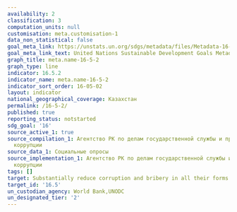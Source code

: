 ```yaml
---
availability: 2
classification: 3
computation_units: null
customisation: meta.customisation-1
data_non_statistical: false
goal_meta_link: https://unstats.un.org/sdgs/metadata/files/Metadata-16-05-02.pdf
goal_meta_link_text: United Nations Sustainable Development Goals Metadata (pdf 1361kB)
graph_title: meta.name-16-5-2
graph_type: line
indicator: 16.5.2
indicator_name: meta.name-16-5-2
indicator_sort_order: 16-05-02
layout: indicator
national_geographical_coverage: Казахстан
permalink: /16-5-2/
published: true
reporting_status: notstarted
sdg_goal: '16'
source_active_1: true
source_compilation_1: Агентство РК по делам государственной службы и противодействию
  коррупции
source_data_1: Социальные опросы
source_implementation_1: Агентство РК по делам государственной службы и противодействию
  коррупции
tags: []
target: Substantially reduce corruption and bribery in all their forms
target_id: '16.5'
un_custodian_agency: World Bank,UNODC
un_designated_tier: '2'
---
```

